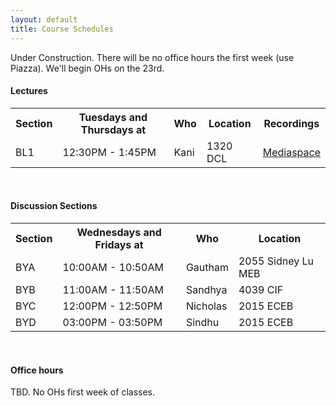 ```yaml
---
layout: default
title: Course Schedules
---
```


Under Construction. There will be no office hours the first week (use Piazza). We'll begin OHs on the 23rd.

#### Lectures

<table id="customers">
  <tr>
    <th> Section </th>
    <th> Tuesdays and Thursdays at </th>
    <th> Who </th>
    <th> Location </th>
    <th> Recordings </th>
  </tr>
  <tr>
    <td> BL1 </td>
    <td> 12:30PM - 1:45PM </td>
    <td> Kani </td>
    <td> 1320 DCL </td>
    <td> <a href="https://mediaspace.illinois.edu/channel/channelid/282723252">Mediaspace</a> </td>
  </tr>
</table>
&nbsp;

#### Discussion Sections
<table id="customers">
  <tr>
    <th> Section </th>
    <th> Wednesdays and Fridays at </th>
    <th> Who </th>
    <th> Location </th>
  </tr>
  <tr>
    <td> BYA </td>
    <td> 10:00AM - 10:50AM </td>
    <td> Gautham </td>
    <td> 2055 Sidney Lu MEB </td>
  </tr>
  <tr>
    <td> BYB </td>
    <td> 11:00AM - 11:50AM </td>
    <td> Sandhya </td>
    <td> 4039 CIF </td>
  </tr>
  <tr>
    <td> BYC </td>
    <td> 12:00PM - 12:50PM </td>
    <td> Nicholas </td>
    <td> 2015 ECEB </td>
  </tr>
  <tr>
    <td> BYD </td>
    <td> 03:00PM - 03:50PM </td>
    <td> Sindhu </td>
    <td> 2015 ECEB </td>
  </tr>
</table>
&nbsp;

#### Office hours
TBD. No OHs first week of classes. 